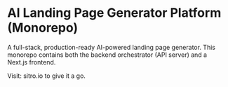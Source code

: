 # AI Landing Page Generator Platform (Monorepo)

A full-stack, production-ready AI-powered landing page generator. This monorepo contains both the backend orchestrator (API server) and a Next.js frontend.

Visit: sitro.io to give it a go.
